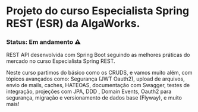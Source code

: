 # Projeto do curso Especialista Spring REST (ESR) da AlgaWorks.

### Status: Em andamento ⚠️

REST API desenvolvida com Spring Boot seguindo as melhores práticas do mercado no curso Especialista Spring REST.

Neste curso partimos do básico como os CRUDS, e vamos muito além, com tópicos avançados como: Segurança (JWT Oauth2), upload de arquivos, envio de mails, caches, HATEOAS, documentação com Swagger, testes de integração, projeções com JPA, DDD , Domain Events, Oauth2 para segurança, migração e versionamento de dados base (Flyway), e muito mais!
